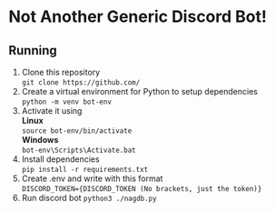 # Not Another Generic Discord Bot!  
## Running
1. Clone this repository  
```git clone https://github.com/```
2. Create a virtual environment for Python to setup dependencies  
```python -m venv bot-env```
3. Activate it using  
**Linux**  
```source bot-env/bin/activate```  
**Windows**  
```bot-env\Scripts\Activate.bat```  
4. Install dependencies  
```pip install -r requirements.txt```  
6. Create .env and write with this format  
```DISCORD_TOKEN={DISCORD_TOKEN (No brackets, just the token)}```
5. Run discord bot
```python3 ./nagdb.py```
